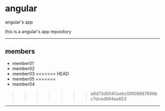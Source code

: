 # angular
angular's app

this is a angular's app repository

---

## members
* member01
* member02
* member03
<<<<<<< HEAD
* member05
=======
* member04

>>>>>>> a6d73d5040aebc0f908887696bc7dced994ea653
---
